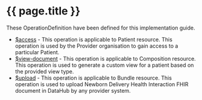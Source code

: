 # {{ page.title }}

These OperationDefinition have been defined for this implementation guide.


* [$access](OperationDefinition-ncdhc-patient-access.html) - This operation is applicable to Patient resource. This operation is used by the Provider organisation to gain access to a particular Patient.
* [$view-document](OperationDefinition-ncdhc-composition-view-document.html) - This operation is applicable to Composition resource. This operation is used to generate a custom view for a patient based on the provided view type.
* [$upload](OperationDefinition-ncdhc-bundle-upload.html) - This operation is applicable to Bundle resource. This operation is used to upload Newborn Delivery Health Interaction FHIR document in DataHub by any provider system.  

